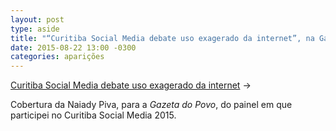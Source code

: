 ```yaml
---
layout: post
type: aside
title: "“Curitiba Social Media debate uso exagerado da internet”, na Gazeta do Povo"
date: 2015-08-22 13:00 -0300
categories: aparições
---
```

[Curitiba Social Media debate uso exagerado da internet](https://www.gazetadopovo.com.br/economia/curitiba-social-media-debate-uso-exagerado-da-internet-77vosmuaom22ypdr2u2asjis0/) &rarr; 

Cobertura da Naiady Piva, para a _Gazeta do Povo_, do painel em que participei no Curitiba Social Media 2015.